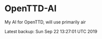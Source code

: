 # OpenTTD-AI
My AI for OpenTTD, will use primarily air

Latest backup: Sun Sep 22 13:27:01 UTC 2019
